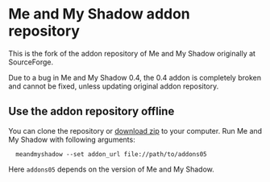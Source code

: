 Me and My Shadow addon repository
=================================

This is the fork of the addon repository of Me and My Shadow originally at SourceForge.

Due to a bug in Me and My Shadow 0.4, the 0.4 addon is completely broken and cannot be fixed,
unless updating original addon repository.


Use the addon repository offline
--------------------------------

You can clone the repository or [download zip](https://github.com/acmepjz/meandmyshadow-addons/archive/master.zip )
to your computer. Run Me and My Shadow with following arguments:

~~~
  meandmyshadow --set addon_url file://path/to/addons05
~~~

Here `addons05` depends on the version of Me and My Shadow.

